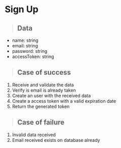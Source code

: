 # Sign Up

> ## Data
* name: string
* email: string
* password: string
* accessToken: string

> ## Case of success
1. Receive and validate the data
2. Verify is email is already taken
3. Create an user with the received data
4. Create a access token with a valid expiration date
5. Return the generated token

> ## Case of failure
1. Invalid data received
2. Email received exists on database already

